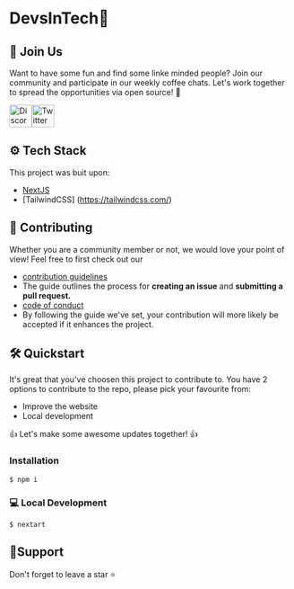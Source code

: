 # DevsInTech🚀



## 👋 Join Us 
Want to have some fun and find some linke minded people? Join our community and participate in our weekly coffee chats. Let's work together to spread the opportunities via open source! 🚀


<a href="https://discord.com/invite/g7FmxB9uZp"><img src="https://cdn.worldvectorlogo.com/logos/discord-6.svg" title="Discord" alt="Discord Community" width="40"/></a><a href="https://twitter.com/devs_in_tech"><img src="https://cdn.worldvectorlogo.com/logos/twitter-6.svg" title="Twitter" alt="Twitter Account" width="40"/></a>

## ⚙️ Tech Stack
This project was buit upon:
- [NextJS](https://nextjs.org/) 
- [TailwindCSS] (https://tailwindcss.com/)

## 🧰 Contributing
Whether you are a community member or not, we would love your point of view! Feel free to first check out our
- [contribution guidelines](https://github.com/FrancescoXX/free-Web3-resources/blob/6d8457aa1dada8a773791f68efc175bd534866ad/CONTRIBUTING.md) 
- The guide outlines the process for **creating an issue** and **submitting a pull request.**
- [code of conduct](https://github.com/devs-in-tech/opensourcehub.github.io/blob/main/CODE_OF_CONDUCT.md)
- By following the guide we've set, your contribution will more likely be accepted if it enhances the project. 

## 🛠️ Quickstart
It's great that you've choosen this project to contribute to. You have 2 options to contribute to the repo, please pick your favourite from:

- Improve the website 
- Local development

👍 Let's make some awesome updates together! 👍

### Installation

```
$ npm i
```

###  💻 Local Development

```
$ nextart
```

## 🙏Support
Don't forget to leave a star ⭐️
